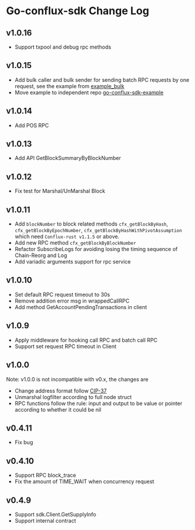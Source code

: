# Go-conflux-sdk Change Log
## v1.0.16
- Support txpool and debug rpc methods
## v1.0.15
- Add bulk caller and bulk sender for sending batch RPC requests by one request, see the example from [example_bulk](https://github.com/conflux-fans/go-conflux-sdk-examples/tree/main/example_bulk)
- Move example to independent repo [go-conflux-sdk-example](https://github.com/conflux-fans/go-conflux-sdk-examples)
## v1.0.14
- Add POS RPC
## v1.0.13
- Add API GetBlockSummaryByBlockNumber
## v1.0.12
- Fix test for Marshal/UnMarshal Block
## v1.0.11
- Add `blockNumber` to block related methods `cfx_getBlockByHash`, `cfx_getBlockByEpochNumber`, `cfx_getBlockByHashWithPivotAssumption` which need `Conflux-rust v1.1.5` or above.
- Add new RPC method `cfx_getBlockByBlockNumber`
- Refactor SubscribeLogs for avoiding losing the timing sequence of Chain-Reorg and Log
- Add variadic arguments support for rpc service
## v1.0.10
- Set default RPC request timeout to 30s
- Remove addition error msg in wrappedCallRPC
- Add method GetAccountPendingTransactions in client
## v1.0.9
- Apply middleware for hooking call RPC and batch call RPC
- Support set request RPC timeout in Client
## v1.0.0
Note: v1.0.0 is not incompatible with v0.x, the changes are
- Change address format follow [CIP-37](https://github.com/Conflux-Chain/CIPs/blob/master/CIPs/cip-37.md)
- Unmarshal logfilter according to full node struct
- RPC functions follow the rule: input and output to be value or pointer according to whether it could be nil
## v0.4.11
- Fix bug

## v0.4.10
- Support RPC block_trace
- Fix the amount of TIME_WAIT when concurrency request

## v0.4.9
- Support sdk.Client.GetSupplyInfo
- Support internal contract

